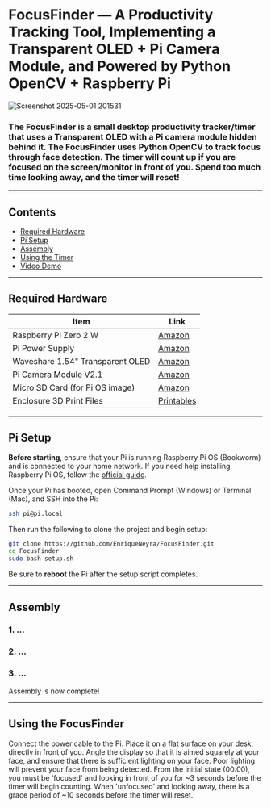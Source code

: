 # FocusFinder — A Productivity Tracking Tool, Implementing a Transparent OLED + Pi Camera Module, and Powered by Python OpenCV + Raspberry Pi

![Screenshot 2025-05-01 201531]()

### The **FocusFinder** is a small desktop productivity tracker/timer that uses a Transparent OLED with a Pi camera module hidden behind it. The FocusFinder uses Python OpenCV to track focus through face detection. The timer will count up if you are focused on the screen/monitor in front of you. Spend too much time looking away, and the timer will reset!

<!-- <video src=""> -->

---

## Contents

- [Required Hardware](#required-hardware)
- [Pi Setup](#pi-setup)
- [Assembly](#assembly)
- [Using the Timer](#using-the-frame)
- [Video Demo](#video-demo)

---

## Required Hardware

| Item | Link |
|------|------|
| Raspberry Pi Zero 2 W | [Amazon](https://amzn.to/3YBvaBV) |
| Pi Power Supply | [Amazon](https://amzn.to/42dMak0) |
| Waveshare 1.54" Transparent OLED  | [Amazon](https://amzn.to/4jjJQNH) |
| Pi Camera Module V2.1  | [Amazon](https://amzn.to/4keIu8i) |
| Micro SD Card (for Pi OS image) | [Amazon](https://amzn.to/3Z0md5n) |
| Enclosure 3D Print Files | [Printables](https://www.printables.com/model/1287334-eink-picture-frame) |

---

## Pi Setup

**Before starting**, ensure that your Pi is running Raspberry Pi OS (Bookworm) and is connected to your home network.
If you need help installing Raspberry Pi OS, follow the [official guide](https://www.raspberrypi.com/documentation/computers/getting-started.html#installing-the-operating-system).

Once your Pi has booted, open Command Prompt (Windows) or Terminal (Mac), and SSH into the Pi:

```bash
ssh pi@pi.local
```

Then run the following to clone the project and begin setup:

```bash
git clone https://github.com/EnriqueNeyra/FocusFinder.git
cd FocusFinder
sudo bash setup.sh
```

Be sure to **reboot** the Pi after the setup script completes.

---

## Assembly

### 1. ...
<!-- <p align="center"><img src="" width="700"></p> -->

### 2. ...
<!-- <p align="center"><img src="" width="700"></p> -->

### 3. ...
<!-- <p align="center"><img src="" width="700"></p> -->

Assembly is now complete!

---

## Using the FocusFinder

Connect the power cable to the Pi. Place it on a flat surface on your desk, directly in front of you. Angle the display so that it is aimed squarely at your face, and ensure that there is sufficient lighting on your face. Poor lighting will prevent your face from being detected.
From the initial state (00:00), you must be 'focused' and looking in front of you for ~3 seconds before the timer will begin counting. When 'unfocused' and looking away, there is a grace period of ~10 seconds before the timer will reset.
